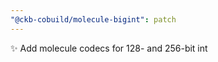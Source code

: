 ```yaml
---
"@ckb-cobuild/molecule-bigint": patch
---
```


:sparkles: Add molecule codecs for 128- and 256-bit int
